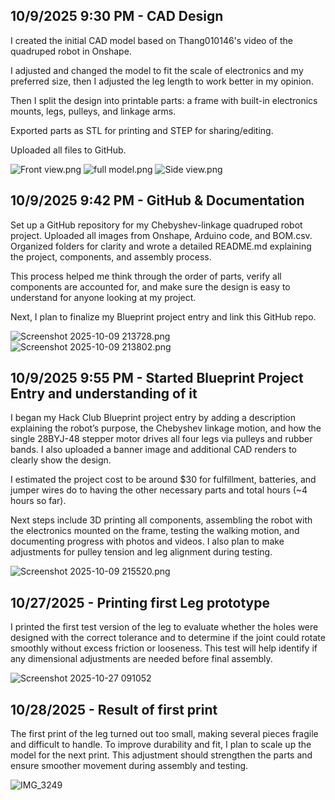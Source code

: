 <!--
  ===================    !!READ THIS NOTICE!!   ====================
  DO NOT edit this file manually. Your changes WILL BE OVERWRITTEN!
  This journal is auto generated and updated by Hack Club Blueprint.
  To edit this file, please edit your journal entries on Blueprint.
  ==================================================================
-->

## 10/9/2025 9:30 PM - CAD Design  

I created the initial CAD model based on Thang010146's video of the quadruped robot in Onshape.

I adjusted and changed the model to fit the scale of electronics and my preferred size, then I adjusted the leg length to work better in my opinion. 

Then I split the design into printable parts: a frame with built-in electronics mounts, legs, pulleys, and linkage arms.

Exported parts as STL for printing and STEP for sharing/editing.

Uploaded all files to GitHub.

![Front view.png](https://blueprint.hackclub.com/user-attachments/blobs/proxy/eyJfcmFpbHMiOnsiZGF0YSI6MTMyNCwicHVyIjoiYmxvYl9pZCJ9fQ==--bf5131c91f9ead9b0ba9ba5a8edddc186f371efc/Front%20view.png)
![full model.png](https://blueprint.hackclub.com/user-attachments/blobs/proxy/eyJfcmFpbHMiOnsiZGF0YSI6MTMyMywicHVyIjoiYmxvYl9pZCJ9fQ==--7855dee384f2e4755369a0f0a3bdbd7f50d17643/full%20model.png)
![Side view.png](https://blueprint.hackclub.com/user-attachments/blobs/proxy/eyJfcmFpbHMiOnsiZGF0YSI6MTMyNSwicHVyIjoiYmxvYl9pZCJ9fQ==--b1017f903c11ed2acdb8c507b02df225e6e8ad20/Side%20view.png)

  

## 10/9/2025 9:42 PM - GitHub & Documentation  

Set up a GitHub repository for my Chebyshev-linkage quadruped robot project. Uploaded all images from Onshape, Arduino code, and BOM.csv. Organized folders for clarity and wrote a detailed README.md explaining the project, components, and assembly process.

This process helped me think through the order of parts, verify all components are accounted for, and make sure the design is easy to understand for anyone looking at my project.

Next, I plan to finalize my Blueprint project entry and link this GitHub repo.

![Screenshot 2025-10-09 213728.png](https://blueprint.hackclub.com/user-attachments/blobs/proxy/eyJfcmFpbHMiOnsiZGF0YSI6MTMzMCwicHVyIjoiYmxvYl9pZCJ9fQ==--82b56f14c8ec2b4e52c2d6df9ed2cad66d6254a9/Screenshot%202025-10-09%20213728.png)
![Screenshot 2025-10-09 213802.png](https://blueprint.hackclub.com/user-attachments/blobs/proxy/eyJfcmFpbHMiOnsiZGF0YSI6MTMyOSwicHVyIjoiYmxvYl9pZCJ9fQ==--5527b69cabe8c8f2323b36edbd0b829787cbb38f/Screenshot%202025-10-09%20213802.png)
  

## 10/9/2025 9:55 PM - Started Blueprint Project Entry and understanding of it  

I began my Hack Club Blueprint project entry by adding a description explaining the robot’s purpose, the Chebyshev linkage motion, and how the single 28BYJ-48 stepper motor drives all four legs via pulleys and rubber bands. I also uploaded a banner image and additional CAD renders to clearly show the design.

I estimated the project cost to be around $30 for fulfillment, batteries, and jumper wires do to having the other necessary parts and total hours (~4 hours so far).

Next steps include 3D printing all components, assembling the robot with the electronics mounted on the frame, testing the walking motion, and documenting progress with photos and videos. I also plan to make adjustments for pulley tension and leg alignment during testing.

![Screenshot 2025-10-09 215520.png](https://blueprint.hackclub.com/user-attachments/blobs/proxy/eyJfcmFpbHMiOnsiZGF0YSI6MTMzNiwicHVyIjoiYmxvYl9pZCJ9fQ==--0bedb8d120a54739921729819d067030d665a96e/Screenshot%202025-10-09%20215520.png)
  

## 10/27/2025 - Printing first Leg prototype  

I printed the first test version of the leg to evaluate whether the holes were designed with the correct tolerance and to determine if the joint could rotate smoothly without excess friction or looseness. This test will help identify if any dimensional adjustments are needed before final assembly. 


![Screenshot 2025-10-27 091052](https://blueprint.hackclub.com/user-attachments/blobs/proxy/eyJfcmFpbHMiOnsiZGF0YSI6NTkyNywicHVyIjoiYmxvYl9pZCJ9fQ==--cd6e3eaba20c5baaf3d336c2aaa1f9efb8f31a07/Screenshot%202025-10-27%20091052.png)
  

## 10/28/2025 - Result of first print  

The first print of the leg turned out too small, making several pieces fragile and difficult to handle. To improve durability and fit, I plan to scale up the model for the next print. This adjustment should strengthen the parts and ensure smoother movement during assembly and testing.

![IMG_3249](https://blueprint.hackclub.com/user-attachments/blobs/proxy/eyJfcmFpbHMiOnsiZGF0YSI6NjE4OCwicHVyIjoiYmxvYl9pZCJ9fQ==--a89388fd81075546552ecbf842fd31e15e54655b/IMG_3249.jpeg)
  

